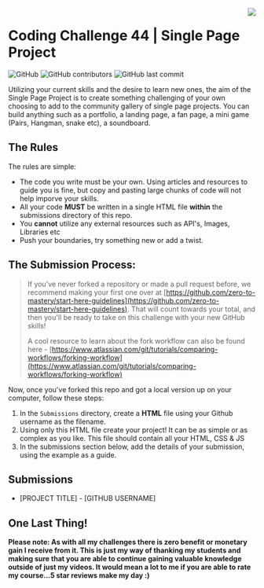 
<img src="https://via.placeholder.com/200x200" align="right" />

# Coding Challenge 44 | Single Page Project

![GitHub](https://img.shields.io/github/license/zero-to-mastery/coding_challenge-43?style=for-the-badge)
![GitHub contributors](https://img.shields.io/github/contributors/zero-to-mastery/coding_challenge-43?style=for-the-badge)
![GitHub last commit](https://img.shields.io/github/last-commit/zero-to-mastery/coding_challenge-43?style=for-the-badge)


Utilizing your current skills and the desire to learn new ones, the aim of the Single Page Project is to create something challenging of your own choosing to add to the community gallery of single page projects. You can build anything such as a portfolio, a landing page, a fan page, a mini game (Pairs, Hangman, snake etc), a soundboard.


## The Rules
The rules are simple:
- The code you write must be your own. Using articles and resources to guide you is fine, but copy and pasting large chunks of code will not help imporve your skills.
- All your code **MUST** be written in a single HTML file **within** the submissions directory of this repo.
- You **cannot** utilize any external resources such as API's, Images, Libraries etc
- Push your boundaries, try something new or add a twist.

## The Submission Process:
> If you've never forked a repository or made a pull request before, we recommend making your first one over at [https://github.com/zero-to-mastery/start-here-guidelines](https://github.com/zero-to-mastery/start-here-guidelines). That will count towards your total, and then you'll be ready to take on this challenge with your new GitHub skills!
> 
> A cool resource to learn about the fork workflow can also be found here - [https://www.atlassian.com/git/tutorials/comparing-workflows/forking-workflow](https://www.atlassian.com/git/tutorials/comparing-workflows/forking-workflow)

Now, once you've forked this repo and got a local version up on your computer, follow these steps:

1. In the `Submissions` directory, create a **HTML** file using your Github username as the filename.
2. Using only this HTML file create your project! It can be as simple or as complex as you like. This file should contain all your HTML, CSS & JS
3. In the submissions section below, add the details of your submission, using the example as a guide.

## Submissions

- [PROJECT TITLE] - [GITHUB USERNAME]

## One Last Thing!

**Please note: As with all my challenges there is zero benefit or monetary gain I receive from it. This is just my way of thanking my students and making sure that you are able to continue gaining valuable knowledge outside of just my videos. It would mean a lot to me if you are able to rate my course...5 star reviews make my day :)**

